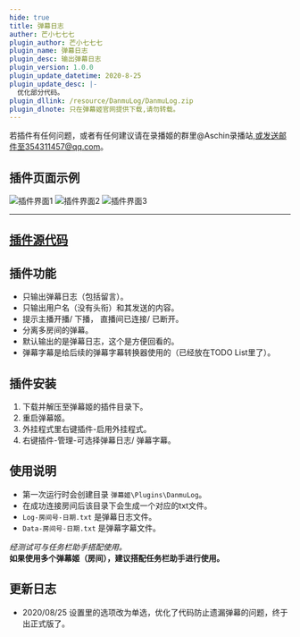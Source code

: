 ```yaml
---
hide: true
title: 弹幕日志
auther: 芒小七七七
plugin_author: 芒小七七七
plugin_name: 弹幕日志
plugin_desc: 输出弹幕日志
plugin_version: 1.0.0
plugin_update_datetime: 2020-8-25
plugin_update_desc: |-
  优化部分代码。
plugin_dllink: /resource/DanmuLog/DanmuLog.zip
plugin_dlnote: 只在弹幕姬官网提供下载,请勿转载。
---
```


若插件有任何问题，或者有任何建议请在录播姬的群里@Aschin录播站,或发送邮件至354311457@qq.com。

插件页面示例
---
<img class="shadow" src="https://www.danmuji.cn/resource/DanmuLog/Preview1.png" alt="插件界面1" />
<img class="shadow" src="https://www.danmuji.cn/resource/DanmuLog/Preview2.png" alt="插件界面2" />
<img class="shadow" src="https://www.danmuji.cn/resource/DanmuLog/Preview3.png" alt="插件界面3" />

---
[插件源代码](https://github.com/kawayifork/DanmuLog)
---

插件功能
---
- 只输出弹幕日志（包括留言）。
- 只输出用户名（没有头衔）和其发送的内容。
- 提示主播开播/ 下播， 直播间已连接/ 已断开。
- 分离多房间的弹幕。
- 默认输出的是弹幕日志，这个是方便回看的。
- 弹幕字幕是给后续的弹幕字幕转换器使用的（已经放在TODO List里了）。

插件安装
---
1. 下载并解压至弹幕姬的插件目录下。
2. 重启弹幕姬。
3. 外挂程式里右键插件-启用外挂程式。
4. 右键插件-管理-可选择弹幕日志/ 弹幕字幕。

使用说明
---
- 第一次运行时会创建目录 `弹幕姬\Plugins\DanmuLog`。
- 在成功连接房间后该目录下会生成一个对应的txt文件。
- `Log-房间号-日期.txt` 是弹幕日志文件。
- `Data-房间号-日期.txt` 是弹幕字幕文件。

*经测试可与任务栏助手搭配使用。*  
**如果使用多个弹幕姬（房间），建议搭配任务栏助手进行使用。**  

更新日志
---
- 2020/08/25 设置里的选项改为单选，优化了代码防止遗漏弹幕的问题，终于出正式版了。
